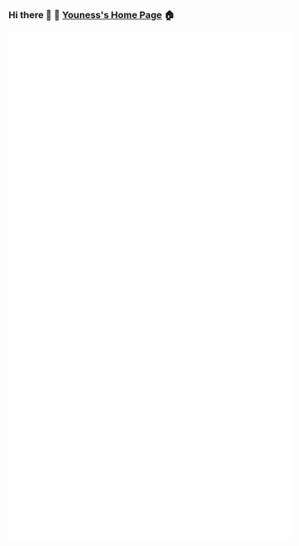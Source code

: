 ### Hi there 👋  🏡 [Youness's Home Page](https://youness-elbrag.github.io) 🏠

<picture>
  <img src="/github-metrics.svg" alt="Metrics">
</picture>


